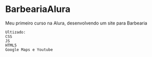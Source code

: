 # BarbeariaAlura
Meu primeiro curso na Alura, desenvolvendo um site para Barbearia 

```
Ultizado:
CSS
JS
HTML5
Google Maps e Youtube
```

